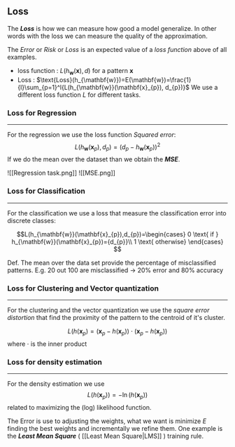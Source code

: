
## Loss

The ***Loss*** is how we can measure how good a model generalize. In other words with the loss we can measure the quality of the approximation.

The *Error* or *Risk* or *Loss* is an expected value of a *loss function* above of all examples.
- loss function : $L(h_{\mathbf{w}}(\mathbf{x}),d)$ for a pattern $\mathbf{x}$
- Loss : $\text{Loss}(h_{\mathbf{w}})=E(\mathbf{w})=\frac{1}{l}\sum_{p=1}^l{L(h_{\mathbf{w}}(\mathbf{x}_{p}), d_{p})}$
We use a different loss function $L$ for different tasks.


### Loss for Regression
---

For the regression we use the loss function *Squared error*: $$L(h_{\mathbf{w}}(\mathbf{x}_{p}), d_{p})=(d_{p}-h_{\mathbf{w}}(\mathbf{x}_{p}))^2$$
If we do the mean over the dataset than we obtain the ***MSE***.

![[Regression task.png]]
![[MSE.png]]


### Loss for Classification
---

For the classification we use a loss that measure the classification error into discrete classes:

$$L(h_{\mathbf{w}}(\mathbf{x}_{p}),d_{p})=\begin{cases} 
0 \text{ if } h_{\mathbf{w}}(\mathbf{x}_{p})={d_{p}}\\
 1 \text{     otherwise}
\end{cases} $$

Def.
	The mean over the data set provide the percentage of misclassified patterns.
	E.g. 20 out 100 are misclassified -> 20% error and 80% accuracy 


### Loss for Clustering and Vector quantization
---

For the clustering and the vector quantization we use the *square error distortion* that find the proximity of the pattern to the centroid of  it's cluster.

$$L(h(\mathbf{x}_{p})= (\mathbf{x}_{p}-h(\mathbf{x}_{p})) \cdot   (\mathbf{x}_{p}-h(\mathbf{x}_{p}))$$
where $\cdot$ is the inner product


### Loss for density estimation
---

For the density estimation we use $$L(h(\mathbf{x}_{p}))=-\ln(h(\mathbf{x}_{p}))$$related to maximizing the (log) likelihood function.



The Error is use to adjusting the weights, what we want is minimize $E$ finding the best weights and incrementally we refine them.
One example is the ***Least Mean Square*** ( [[Least Mean Square|LMS]] ) training rule.